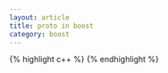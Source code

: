 ```yaml
---
layout: article
title: proto in boost
category: boost
---
```


{% highlight c++ %}
{% endhighlight %}


